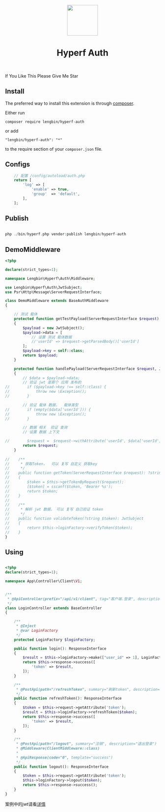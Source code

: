 <p align="center">
    <a href="https://hyperf.io/" target="_blank">
        <img src="https://hyperf.oss-cn-hangzhou.aliyuncs.com/hyperf.png" height="100px">
    </a>
    <h1 align="center">Hyperf Auth</h1>
    <br>
</p>

If You Like This Please Give Me Star

Install
------------

The preferred way to install this extension is through [composer](http://getcomposer.org/download/).

Either run

```
composer require lengbin/hyperf-auth
```

or add

```
"lengbin/hyperf-auth": "*"
```
to the require section of your `composer.json` file.

Configs
-----
``` php
    // 配置 /config/autoload/auth.php
    return [
        'log' => [
            'enable' => true,
            'group'  => 'default',
        ],
    ];    
```


Publish
-------
```php
      
php ./bin/hyperf.php vendor:publish lengbin/hyperf-auth

```

DemoMiddleware 
-----
```php
<?php

declare(strict_types=1);

namespace Lengbin\Hyperf\Auth\Middleware;

use Lengbin\Hyperf\Auth\JwtSubject;
use Psr\Http\Message\ServerRequestInterface;

class DemoMiddleware extends BaseAuthMiddleware
{

    // 测试 载体
    protected function getTestPayload(ServerRequestInterface $request)
    {
        $payload = new JwtSubject();
        $payload->data = [
            // 设置 测试 载体数据
            //'userId' => $request->getParsedBody()['userId']
        ];
        $payload->key = self::class;
        return $payload;
    }

    protected function handlePayload(ServerRequestInterface $request, JwtSubject $payload): ServerRequestInterface
    {
        // $data = $payload->data;
        // 验证 jwt 是那个 应用 发布的
//        if ($payload->key !== self::class) {
//            throw new \Exception();
//        }

        // 验证 载体 数据，  载体类型
//        if (empty($data['userId'])) {
//            throw new \Exception();
//        }

        // 数据 相关  验证 查询
        // 设置 数据 上下文

//        $request =  $request->withAttribute('userId', $data['userId']);
        return $request;
    }
    
//    /**
//     * 获取Token，  可以 复写 自定义 获取key
//     */
//    public function getToken(ServerRequestInterface $request): ?string
//    {
//        $token = $this->getTokenByRequest($request);
//        [$token] = sscanf($token, 'Bearer %s');
//        return $token;
//    }
//
//    /**
//     * 解析 jwt 数据， 可以 复写 自己验证 token
//     */
//    public function validateToken(?string $token): JwtSubject
//    {
//        return $this->loginFactory->verifyToken($token);
//    }
}

```

Using
------
```php

<?php
declare(strict_types=1);

namespace App\Controller\Client\V1;


/**
 * @ApiController(prefix="/api/v1/client", tag="客户端.登录", description="客户端.登录")
 */
class LoginController extends BaseController
{

    /**
     * @Inject
     * @var LoginFactory
     */
    protected LoginFactory $loginFactory;

    public function login(): ResponseInterface
    {
        $result = $this->loginFactory->make(["user_id" => 1], LoginFactory::LOGIN_TYPE_CLIENT);
        return $this->response->success([
            'token' => $result,
        ]);
    }

    /**
     * @PostApi(path="/refreshToken", summary="刷新token", description="刷新token")
     */
    public function refreshToken(): ResponseInterface
    {
        $token = $this->request->getAttribute('token');
        $result = $this->loginFactory->refreshToken($token);
        return $this->response->success([
            'token' => $result,
        ]);
    }

    /**
     * @PostApi(path="/logout", summary="注销", description="退出登录")
     * @Middleware(ClientMiddleware::class)
     *
     * @ApiResponse(code="0", template="success")
     */
    public function logout(): ResponseInterface
    {
        $token = $this->request->getAttribute('token');
        $this->loginFactory->logout($token);
        return $this->response->success();
    }
}


```

案例中的jwt请看[详情](https://github.com/hyperf-ext/jwt)
